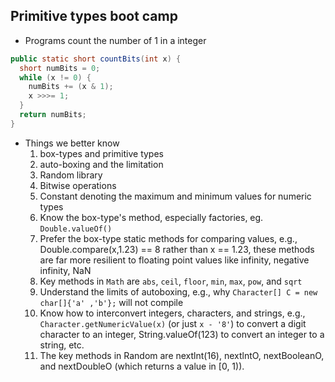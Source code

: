 ## Primitive types boot camp

- Programs count the number of 1 in a integer
```java
public static short countBits(int x) { 
  short numBits = 0;
  while (x != 0) {
    numBits += (x & 1);
    x >>>= 1;
  }
  return numBits;
}
```

- Things we better know
  1. box-types and primitive types
  2. auto-boxing and the limitation
  3. Random library
  4. Bitwise operations
  5. Constant denoting the maximum and minimum values for numeric types
  6. Know the box-type's method, especially factories, eg. `Double.valueOf()`
  7. Prefer the box-type static methods for comparing values, e.g., Double.compare(x,1.23) == 8 rather than x == 1.23, these methods are
far more resilient to floating point values like infinity, negative infinity, NaN
  8. Key methods in `Math` are `abs`, `ceil`, `floor`, `min`, `max`, `pow`, and `sqrt`
  9. Understand the limits of autoboxing, e.g., why `Character[] C = new char[]{'a' ,'b'};` will not compile
  10. Know how to interconvert integers, characters, and strings, e.g.,
`Character.getNumericValue(x)` (or just `x - '8'`) to convert a digit character to an integer, String.valueOf(123) to convert an integer to a string, etc.
  11. The key methods in Random are nextlnt(16), nextlntO, nextBooleanO, and nextDoubleO (which returns a value in [0, 1)).